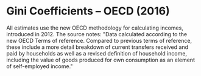 # Gini Coefficients – OECD (2016)

All estimates use the new OECD methodology for calculating incomes, introduced in 2012. The source notes: "Data calculated according to the new OECD Terms of reference. Compared to previous terms of reference, these include a more detail breakdown of current transfers received and paid by households as well as a revised definition of household income, including the value of goods produced for own consumption as an element of self-employed income."